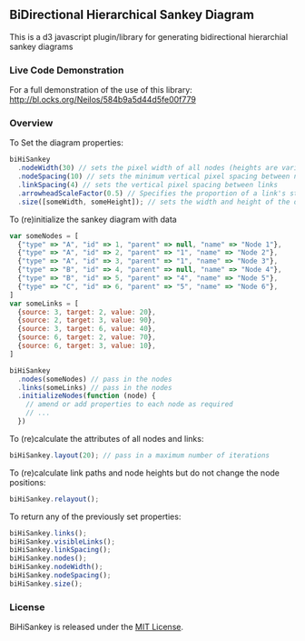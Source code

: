 ## BiDirectional Hierarchical Sankey Diagram

This is a d3 javascript plugin/library for generating bidirectional hierarchial sankey diagrams

### Live Code Demonstration

For a full demonstration of the use of this library:
http://bl.ocks.org/Neilos/584b9a5d44d5fe00f779


### Overview

To Set the diagram properties:
```javascript
biHiSankey
  .nodeWidth(30) // sets the pixel width of all nodes (heights are variable, widths are fixed)
  .nodeSpacing(10) // sets the minimum vertical pixel spacing between nodes
  .linkSpacing(4) // sets the vertical pixel spacing between links
  .arrowheadScaleFactor(0.5) // Specifies the proportion of a link's stroke width that should be allowed for the marker at the end of the link e.g. an arrow
  .size([someWidth, someHeight]); // sets the width and height of the diagram in pixels
```

To (re)initialize the sankey diagram with data
```javascript
var someNodes = [
  {"type" => "A", "id" => 1, "parent" => null, "name" => "Node 1"},
  {"type" => "A", "id" => 2, "parent" => "1", "name" => "Node 2"},
  {"type" => "A", "id" => 3, "parent" => "1", "name" => "Node 3"},
  {"type" => "B", "id" => 4, "parent" => null, "name" => "Node 4"},
  {"type" => "B", "id" => 5, "parent" => "4", "name" => "Node 5"},
  {"type" => "C", "id" => 6, "parent" => "5", "name" => "Node 6"},
]
var someLinks = [
  {source: 3, target: 2, value: 20},
  {source: 2, target: 3, value: 90},
  {source: 3, target: 6, value: 40},
  {source: 6, target: 2, value: 70},
  {source: 6, target: 3, value: 10},
]

biHiSankey
  .nodes(someNodes) // pass in the nodes
  .links(someLinks) // pass in the nodes
  .initializeNodes(function (node) {
    // amend or add properties to each node as required
    // ...
  })
```

To (re)calculate the attributes of all nodes and links:
```javascript
biHiSankey.layout(20); // pass in a maximum number of iterations
```

To (re)calculate link paths and node heights but do not change the node positions:
```javascript
biHiSankey.relayout();

```

To return any of the previously set properties:
```javascript
biHiSankey.links();
biHiSankey.visibleLinks();
biHiSankey.linkSpacing();
biHiSankey.nodes();
biHiSankey.nodeWidth();
biHiSankey.nodeSpacing();
biHiSankey.size();
```

### License

BiHiSankey is released under the [MIT License](http://opensource.org/licenses/MIT).
